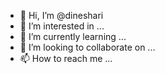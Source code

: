 - 👋 Hi, I’m @dineshari
- 👀 I’m interested in ...
- 🌱 I’m currently learning ...
- 💞️ I’m looking to collaborate on ...
- 📫 How to reach me ...

<!---
dineshari/dineshari is a ✨ special ✨ repository because its `README.md` (this file) appears on your GitHub profile.
You can click the Preview link to take a look at your changes.
--->

